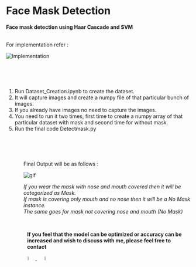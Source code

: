 # Face Mask Detection
<b>Face mask detection using Haar Cascade and SVM</b>
<br />
<br />

For implementation refer : 

![Implementation](https://user-images.githubusercontent.com/50963861/121855703-4888e000-cd11-11eb-825e-d65fe6b29ee6.png)


<br />
<br />
<br />
 <ol>
<li>Run Dataset_Creation.ipynb to create the dataset.</li>
<li>It will capture images and create a numpy file of that particular bunch of images.</li>
<li>If you already have images no need to capture the images.</li>
<li>You need to run it two times, first time to create a numpy array of that particular dataset with mask and second time for without mask.</li>
<li>Run the final code Detectmask.py</li>
<ol/>
<br />
<br />
<br />

Final Output will be as follows : 

![gif](https://user-images.githubusercontent.com/50963861/121681975-18ef9300-cad9-11eb-9c4f-7d9c127a307f.gif)

<div>
 <p><i>If you wear the mask with nose and mouth covered then it will be categorized as Mask.<br>If mask is covering only mouth and no nose then it will be a No Mask instance.
 <br>The same goes for mask not covering nose and mouth (No Mask)</i></p>
 </div>
 
 <div style="padding-left: 10px;">
  <br>
  <p><b>If you feel that the model can be optimized or accuracy can be increased and wish to discuss with me, please feel free to contact</b><p>
  <a href="https://www.linkedin.com/in/dhruvang-gondalia/">
<img src="https://cdn.jsdelivr.net/gh/devicons/devicon/icons/linkedin/linkedin-original.svg" width="5%" style="max-width: 100%;">
</a> 
&nbsp;&nbsp;&nbsp;&nbsp;
<a href="https://twitter.com/davidlorenzo_47">
<img src="https://cdn.jsdelivr.net/gh/devicons/devicon/icons/twitter/twitter-original.svg" width="5%" style="max-width: 100%;" style="padding-left: 10px;">  
</a>
 </div>
